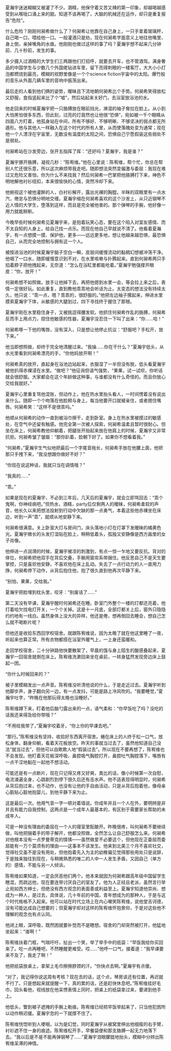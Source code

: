 夏瀚宇迷迷糊糊又被灌了不少。酒精，他保守着又苦又辣的第一印象，却越喝越感受到从喉咙口涌上来的甜。知道不该再喝了，大脑的机械还在运作，却只是重复报告“危险”。

什么危险？刚刚何昶希做什么了？何昶希让他靠在自己身上，一只手拿着玻璃杯，自己喝一口，喂给他一口。一般灌酒只是劝，现在何昶希字面意义上地往他嘴里、身上倒，亲掉嘴角的水痕。他刚刚也做过这样的事了吗？夏瀚宇想不起来几分钟前、几十秒前，发生的事。

多少摄入过酒精的大学生们三两跟他们打招呼，就要去开车，也不管酒驾。满身奢品的中国学生与少数几个外国佬钻进车里，留下亮得刺眼的一楼客厅，大大小小灯泡都燃烧到最亮，模糊的视野里像是一个个science fiction宇宙中的太阳。爆竹般的音乐从外面几辆车里的音响中振荡出来。

最后走的人看到他们俩的姿势，暧昧且下流地朝何昶希比个手势。何昶希笑得放松又舒服，食指竖起来比了个“嘘”，然后站起来关好门，去浴室放浴池的水。

他走回来的时候夏瀚宇把一只胳膊放在眼前挡光，淋湿的袖子耷拉在脸上。从小到大怕黑怕很多东西，但此刻，过亮的灯竟然也让他很“恐惧”，宛如被一千个眼睛从四面八方盯着，他孤身站在中间，所有不够好、不够明晰、不够坚决的弱点都无所遁形。他与其他人一样融入在这个时代的所有人里，从而使落魄处变为通常；现在他一个人漂浮在宇宙里，无数没有温度的太阳之间，恐惧自己宁愿假装这些弱处不是弱处。

何昶希站在沙发旁边，张开五指挥了挥：“还好吗？夏瀚宇，我是谁？”

夏瀚宇挪开胳膊，凝视几秒：“陈宥维。”他在心里说：陈宥维，帮个忙，你总在帮别人忙还很乐意，所以这次麻烦带我走吧。随即想法突然变偏激与委屈：我现在难过又危险又害怕，你为什么不来找我？然后何昶希一巴掌把他胳膊打下来，神色不明地解他衬衫纽扣，本来很愉快的心情，突然冷却下来。

他俯视这个被他灌醉的人，白衬衫解开，露出光裸的胸膛。半眯的双眼里有一点水汽，倦怠与恐惧分明地交缠。夏瀚宇缩在何昶希喜欢的这个沙发上，从只近钢琴不近人情的大学生，堕落到这样，而且是完全被他害的。那个弹琴的手腕，他好像一用力就能掰断。

今晚早些时候何昶希见夏瀚宇来，是抱着玩笑心态，要在这个陷入对室友感情、而不太自知的人身上，给自己找一点乐。而现在他自己早就说不清了。他看着夏瀚宇，有一点想摸一摸、保护他，更多——远远更多地，想让他越来越恐惧，最恐惧自己，从而完全地控制与拥有这一个人。

被按进浴池的时候夏瀚宇脑子空白一瞬，皮层间缓慢流动的黏稠幻想被冲荡干净。他咽了一口水，随即缓慢意识到不对，在水里咳嗽与扑腾起来。直到何昶希两只手掐着脖子把他拽起来，无奈道：“怎么在浴缸里都能呛着。”夏瀚宇勉强撑开眼皮：“你，放开！”

何昶希想不如照做。放手让他掉下去，再把他摁到水里一会，等会拉上来之后，表情一定很好玩。如此重复，直到教他乖乖地会听话为止。太变态的想法没有持续太久，他只说：“乖一点，嗯？乖乖的，很舒服的。”他把左边袖子摞起来，伸进水里摸索夏瀚宇下体，从敏感的大腿划过，四下寻找终于握住了那根。

夏瀚宇刚在水里稳住身子，又被挑逗得腰发软。他抓住何昶希作乱的胳膊，何昶希反而手上用点力，捏住他敏感的性器，夏瀚宇没忍住一下叫了出来：“你……哈！”

何昶希啄一下他的嘴唇，没有深入，只是想让他停止抗议：“舒服吧？手松开，放下来。”

他当即想照做，却终于完全地清醒过来。“我操……你在干什么？”夏瀚宇低头，从水光里看到何昶希漂亮的手，“你他妈放开啊！”

何昶希真的放开，直起身在浴池边站起来，衣服湿了一半但没有脱，低头看夏瀚宇被他扒得赤裸浸在水里。“做吧？”他征询但语气强势，“果果，试一试呗，你听话就会很舒服。大家都会在这个年龄做这种事，与谁都没有什么奇怪的。而且你放心交给我就好。”

夏瀚宇心里重复骂他混账，但动作上，他在热水里抬头看人，一时间愣着没有说出来什么。随即一个个吻落在他脸颊与身上，每当他要开口就被亲住，或者摁住嘴唇。何昶希笑：“这样不是很乖吗。”

他顺从何昶希的动作一直到被浴巾擦干，走到卧室。身上在热水里被摸过的敏感处，在空气中还留有触感。他完全第一次被人探索，何昶希温柔且暂时很耐心。但坐在床上，何昶希教他仰躺着，把腿张开抬起来放在他肩上的时候，夏瀚宇又非常抗拒。何昶希皱了皱眉：“那你趴着，脸朝下好了。如果你不想看着我。”

“何昶希，”夏瀚宇生气似地把最后一个字尾音拖长，何昶希手放在他腰上面，他把那只手拽下来，“我没想跟你做好不好？”

“你现在说这种话，我就只当在调情哦？”

“我真的……”

“乖。”

如果是现在的夏瀚宇，不必到三年后，几天后的夏瀚宇，就会立即骂回去：“乖个鬼啊，你神经病吧。”但热水，酒精，party后仅剩两人的暧昧，何昶希柔软的声音，他长久以来把想法投射到行动中欠缺的那一点勇气，本着这些他赤裸坐在床边，听到一声“乖”，就顺从地安静下来。

何昶希很满意。关上卧室大灯与房间门，床头落地小灯在灯罩下发暧昧的橘黄色光。夏瀚宇微长的头发打湿贴在脸上，稍稍低着头，孤独又安静像是西方画里的女子肖像。

他伸进一点润滑的时候，夏瀚宇被凉的刺激到，有点一惊一乍地又要反抗。背对的体位，何昶希把他双手在背后交叠，手腕用窗帘系带捆住。他反思自己不是天生要掌控，只是喜欢他安静，不喜欢他在床上乱动。失去了一点行动力的人一直用力挣，何昶希停下动作，从背后抱住他，抱了很久直到他再次平静下来。

“别怕，果果，交给我。”

夏瀚宇把脸埋到枕头里，咬牙：“别废话了……”





第二天没有早课，夏瀚宇醒时何昶希还在睡。卧室门外整个一楼的灯都还亮着，他打着哈欠找电灯开关，一个个关掉。这是十一月底，全部灯都关上后，窗外只隐隐约约地有一线白。虽然身体上没大的异样，他还是倦，想再倒回去睡会，想自己怎么就不喝断片呢？

但他还是收拾东西回学校宿舍。就跟陈宥维说，因为太晚了就在他这里睡了一夜，听起来也算正常。所有衣物都搭在浴室外暖气上，一上身还蛮暖和。 

走回学校宿舍，二十分钟路他快要散架了，早晨的饿与身上陌生的酸感叠起来，夏瀚宇一回宿舍就倒在床上。陈宥维洗漱回来坐在桌前，一转身猛然发现旁边床上鼓起一团。

“你什么时候回来的？”

被子里模糊发出一点声音。陈宥维没听清他说的什么，于是走近过去。夏瀚宇听到他脚步声，身子翻向另一边，有一点发抖，可能是路上冷风吹的。“我要睡觉，”夏瀚宇吐字，“昨晚在他那玩得太晚也没睡好。”

陈宥维蹲下来，盯着他后脑勺露出来的一点，语气柔和：“你早饭吃了吗？没吃的话我还来得及给你带哦？”

“不用给我带了，”夏瀚宇咬着牙，“你上你的早课去吧。”

“那行。”陈宥维没有坚持，收拾好东西离开宿舍。蜷在床上的人终于松一口气，放松身体，翻身仰躺，看着天花板放空。昨天的事就当过去了，虽然他知道自己没法“就当过去”，但他可以自欺欺人地“假装过去”。所以现在不要再想了，陈宥维也不会发现。他盯着天花板深呼吸，鼻腔吸气胸腔打开，鼻腔吐气胸腔落下，嘴唇有一点干涩地黏在一起他不想活动。

可能还是有一点断片，现在只记得又疼又好爽，类比的话，像小时候第一次自慰，电流涌遍全身，心跳剧烈到停下很久后还有击水声。他不适表现得明显时，何昶希从背后抱过来，也不动作，也没有让他的手自由活动，只是从背后抱着他，像母亲心脏贴心脏地抱婴儿，到他平静下来为止。

这是最后一次。他用气音一字一顿对着墙说。你成年并且一个人在外，要明辨是非并且有能力自我控制，这两点是一个成年人最基本的，有区别于需要家长帮助的未成年人。

可是一种没有理由的委屈在一个人的寝室里酝酿开。昨晚很疼，叫何昶希不要继续做，叫他把捆着手的带子解开，他都没照做，全然怎么让自己舒服怎么来。何昶希对他根本没有一点罗曼蒂克的情愫——虽然做爱不必要这个，但他现在正委屈而委屈能有一万个莫须有的理由——这事本不该发生。他来到北美三个月不喜欢社交，觉得社交虽不是没有用处，但他抱着先入为主的幼稚偏见觉得那些用处只是说辞，于是独来独往到现在，与稍微熟悉的唯二的人中一人发生矛盾，又因自己（单方的）感情，不能与另一人倾诉。

陈宥维如果知道，一定会厌恶他们两个。他本来就因为何昶希跟高年级中国留学生瞎混，而疏远他，现在要连带讨厌自己的室友了。他为人正经且老派，虽然言行举止宛如西方绅士，但绝没有西方观念的表面善或利益至上。夏瀚宇知道他崇尚、想成为一种人，是过去，具体说，几十年前的中国，青年想成为的那种人，于是与这个时代格格不入起来。他可以站在时代立场上在内心嘲笑陈宥维，说他堂吉诃德，没有可能达成自己想要的；但夏瀚宇却对这样的陈宥维怀抱景仰，于是对这些他不理解的观念也有点认同。

他闭上眼，深呼吸，既然困就要补觉而不是瞎想。宿舍的门却突然被打开，他猛地坐起来：“谁啊！”

陈宥维扶着门框，气喘吁吁，扯出一个笑，举了举手中的纸袋：“早饭我给你买回来了。吃一点再睡吧，不然睡醒更难受。哎……”他呼一口气，接着道：“我早课要来不及了，我走了啊！”

他把纸袋放桌上，拿架上毛巾擦擦脖颈的汗。“你快点去啊。”夏瀚宇有点傻。

“对了，我记得你说这周有考核？现在去的话，这个点，琴房该还有位置，再迟就不行了。只是想起来就提醒一下，真的累的话，还是赶快休息吧。”陈宥维挂好毛巾，回头看他，视线放在他呆愣表情上同时，把桌上的纸袋拿过来，要递到他手上。

他低头，瞥到被子遮掩的手腕上勒痕。陈宥维已经把早饭举起来了，只当他犯困所以动作稍迟缓。夏瀚宇忽的一下就撑不住了。

陈宥维恍惚听到人哽咽，以为是幻觉，同时夏瀚宇从被窝里伸出他细瘦的右手臂，衬衫遮不住一身的痕迹。陈宥维松开手，早餐袋便和那支胳膊一起无力地落下去。“我以后是不是不能再弹钢琴了……”夏瀚宇泪眼朦胧地抬头，模糊中分辨出陈宥维呆滞的神情。
